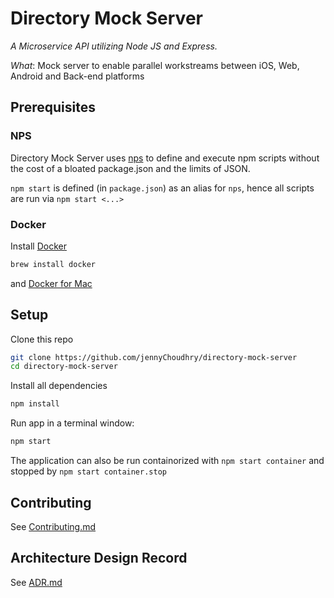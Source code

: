 # Directory Mock Server

_A Microservice API utilizing Node JS and Express._

_What_: Mock server to enable parallel workstreams between iOS, Web, Android and Back-end platforms

## Prerequisites

### NPS

Directory Mock Server uses [nps] to define and execute npm scripts without the cost of a bloated package.json and the limits of JSON.

`npm start` is defined (in `package.json`) as an alias for `nps`, hence all scripts are run via `npm start <...>`

### Docker

Install [Docker]

```sh
brew install docker
```

and [Docker for Mac](https://docs.docker.com/docker-for-mac/install/)

## Setup

Clone this repo

```sh
git clone https://github.com/jennyChoudhry/directory-mock-server
cd directory-mock-server
```

Install all dependencies

```sh
npm install
```

Run app in a terminal window:

```sh
npm start
```

The application can also be run containorized with `npm start container` and stopped by `npm start container.stop`

## Contributing

See [Contributing.md](CONTRIBUTING.md)

## Architecture Design Record

See [ADR.md](ADR.md)

[nps]: https://github.com/kentcdodds/nps
[docker]: https://www.docker.com/
